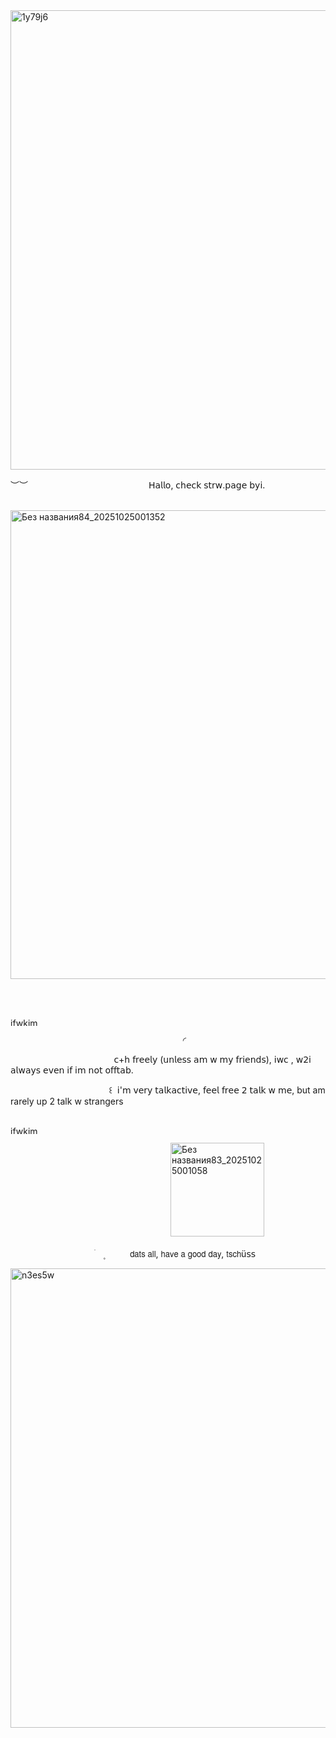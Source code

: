 
<img width="735" height="735" alt="1y79j6" src="https://github.com/user-attachments/assets/420c8543-a353-44f6-86fe-714db3bb149d" />
 


︶︶‎ ‎ ‎ ‎ ‎ ‎ ‎ ‎ ‎ ‎ ‎ ‎ ‎ ‎ ‎ ‎ ‎ ‎ ‎ ‎ ‎ ‎ ‎ ‎ ‎ ‎ ‎ ‎ ‎ ‎ ‎ ‎‎ ‎ ‎ ‎ ‎ ‎ ‎ ‎ ‎ ‎ ‎ ‎ ‎  ‎ ‎ ‎ ‎ ‎      𝖧𝖺𝗅𝗅𝗈, 𝖼𝗁𝖾𝖼𝗄 𝗌𝗍𝗋𝗐.𝗉𝖺𝗀𝖾 𝖻𝗒𝗂.



 ‎ ‎ <img width="750" height="750" alt="Без названия84_20251025001352" src="https://github.com/user-attachments/assets/5ba6ab2f-7d89-4a75-9d89-04ee60049e5e" />




 ‎ ‎ ‎ ‎ ‎ ‎ ‎ ‎ ‎ ‎ ‎ ‎ ‎ ‎ ‎ ‎ ‎ ‎ ‎ ‎ ‎ ‎ ‎ ‎ ‎ ‎ ‎ ‎ ‎ ‎‎ ‎ ‎ ‎ ‎ ‎ ‎ ‎ ‎ ‎ ‎ ‎ ‎  ‎ ‎ ‎ ‎ ‎   ‎ ‎ ‎ ‎ ‎ ‎ ‎ ‎ ‎ ‎ ‎ ‎ ‎ ‎ ‎ ‎ ‎ ‎  ‎‎    



 ‎ ‎ ‎ ‎ ‎ ‎ ‎ ‎ ‎ ‎ ‎ ‎ ‎ ‎ ‎ ‎ ‎ ‎ ‎ ‎ ‎ ‎ ‎ ‎ ‎ ‎ ‎ ‎ ‎ ‎‎ ‎ ‎ ‎ ‎ ‎ ‎ ‎ ‎ ‎ ‎ ‎ ‎  <img width="340" height="13" alt="ifwkjm" src="https://github.com/user-attachments/assets/ec50f99d-8396-44f4-8bdc-bebce7868ade" />




 ‎ ‎ ‎ ‎ ‎ ‎ ‎ ‎ ‎ ‎ ‎ ‎ ‎ ‎ ‎ ‎ ‎ ‎ ‎ ‎ ‎ ‎ ‎ ‎ ‎ ‎ ‎ ‎ ‎ ‎‎ ‎ ‎ ‎ ‎ ‎ ‎ ‎ ‎ ‎ ‎ ‎ ‎ ‎ ‎ ‎ ‎ ‎ ‎ ‎ ‎ ‎ ‎ ‎ ‎ ‎ ‎ ‎ ‎ ‎ ‎ ‎ ‎ ‎ ‎ ‎ ‎ ‎‎ ‎ ‎ ‎ ‎ ‎ ‎ ‎◜⁠

 ‎ ‎ ‎ ‎ ‎ ‎ ‎ ‎ ‎ ‎ ‎ ‎ ‎ ‎ ‎ ‎ ‎ ‎ ‎ ‎ ‎ ‎ ‎ ‎ ‎ ‎ ‎ ‎ ‎ ‎‎ ‎ ‎ ‎ ‎ ‎ ‎ ‎ ‎ ‎ ‎ ‎ ‎  𝖼+𝗁 𝖿𝗋𝖾𝖾𝗅𝗒 (𝗎𝗇𝗅𝖾𝗌𝗌 𝖺𝗆 𝗐 𝗆𝗒 𝖿𝗋𝗂𝖾𝗇𝖽𝗌), 𝗂𝗐𝖼 , 𝗐𝟤𝗂 𝖺𝗅𝗐𝖺𝗒𝗌 𝖾𝗏𝖾𝗇 𝗂𝖿 𝗂𝗆 𝗇𝗈𝗍 𝗈𝖿𝖿𝗍𝖺𝖻.



 ‎ ‎ ‎ ‎ ‎ ‎ ‎ ‎ ‎ ‎ ‎ ‎ ‎ ‎ ‎ ‎ ‎ ‎ ‎ ‎ ‎ ‎ ‎ ‎ ‎ ‎ ‎ ‎ ‎ ‎‎ ‎ ‎ ‎ ‎ ‎ ‎ ‎ ‎ ‎ ‎ ꒰‎ ‎  𝗂'𝗆 𝗏𝖾𝗋𝗒 𝗍𝖺𝗅𝗄𝖺𝖼𝗍𝗂𝗏𝖾, 𝖿𝖾𝖾𝗅 𝖿𝗋𝖾𝖾 𝟤 𝗍𝖺𝗅𝗄 𝗐 𝗆𝖾, but am rarely up 2 talk w strangers




 ‎ ‎ ‎ ‎ ‎ ‎ ‎ ‎ ‎ ‎ ‎ ‎ ‎ ‎ ‎ ‎ ‎ ‎ ‎ ‎ ‎ ‎ ‎ ‎ ‎ ‎ ‎ ‎ ‎ ‎‎ ‎ ‎ ‎ ‎ ‎ ‎ ‎ ‎ ‎ ‎ ‎ ‎  <img width="340" height="13" alt="ifwkjm" src="https://github.com/user-attachments/assets/b0e0f48d-34e5-4765-a109-3dd0c1d64222" />



‎ ‎ ‎ ‎ ‎ ‎ ‎ ‎ ‎ ‎ ‎ ‎ ‎ ‎ ‎ ‎ ‎ ‎ ‎ ‎ ‎ ‎ ‎ ‎ ‎ ‎ ‎ ‎ ‎‎ ‎ ‎ ‎ ‎ ‎ ‎ ‎ ‎ ‎ ‎ ‎ ‎  ‎ ‎ ‎ ‎ ‎   ‎ ‎ ‎ ‎ ‎ ‎ ‎ ‎ ‎ ‎ ‎ ‎ ‎ ‎ ‎ ‎ ‎ ‎  ‎‎    <img width="150" height="150" alt="Без названия83_20251025001058" src="https://github.com/user-attachments/assets/c7260d93-78a4-475d-b449-e11b005bca57" />




 ‎ ‎ ‎ ‎ ‎ ‎ ‎ ‎ ‎ ‎ ‎ ‎ ‎ ‎ ‎ ‎ ‎ ‎ ‎ ‎ ‎ ‎ ‎ ‎ ‎ ‎ ‎ ‎ ‎ ‎‎ ‎ ‎ㅤׄㅤ۪ ‎ ‎ ‎ ‎ ‎ ‎ ‎ ‎ ‎ ‎  𝖽𝖺𝗍𝗌 𝖺𝗅𝗅, 𝗁𝖺𝗏𝖾 𝖺 𝗀𝗈𝗈𝖽 𝖽𝖺𝗒, 𝗍𝗌𝖼𝗁ü𝗌𝗌








<img width="735" height="735" alt="n3es5w" src="https://github.com/user-attachments/assets/79fb784a-c205-4a61-9f22-6b7127344774" />
